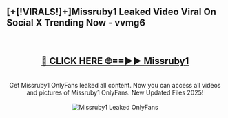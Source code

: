 <h2>[+[!VIRALS!]+]Missruby1 Leaked Video Viral On Social X Trending Now - vvmg6</h2>
<br>
<div align="center">
<h2><a href="https://libra.edu.pl?Missruby1" rel="nofollow">🔴 CLICK HERE 🌐==►► Missruby1</a></h2>
<br>
Get Missruby1 OnlyFans leaked all content. Now you can access all videos and pictures of Missruby1 OnlyFans. New Updated Files 2025!
<br>
<br>
<a href="https://libra.edu.pl?Missruby1" rel="nofollow" data-target="animated-image.originalLink"><img src="https://i.ibb.co.com/WyWwxjT/player-gif2.gif" alt="Missruby1 Leaked OnlyFans" style="max-width: 100%; display: inline-block;" data-target="animated-image.originalImage"></a>
</div>
<br>